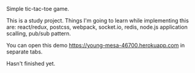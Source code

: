 Simple tic-tac-toe game.

This is a study project. Things I'm going to learn while implementing this are: react/redux, postcss, webpack,
socket.io, redis, node.js application scalling, pub/sub pattern.

You can open this demo https://young-mesa-46700.herokuapp.com in separate tabs.

Hasn't finished yet.
